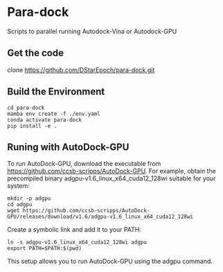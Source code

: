 # Para-dock
Scripts to parallel running Autodock-Vina or Autodock-GPU

## Get the code
clone https://github.com/DStarEpoch/para-dock.git

## Build the Environment
```
cd para-dock
mamba env create -f ./env.yaml
conda activate para-dock
pip install -e .
```

## Runing with AutoDock-GPU
To run AutoDock-GPU, download the executable from https://github.com/ccsb-scripps/AutoDock-GPU. For example, obtain the precompiled binary adgpu-v1.6_linux_x64_cuda12_128wi suitable for your system:
```
mkdir -p adgpu
cd adgpu
wget https://github.com/ccsb-scripps/AutoDock-GPU/releases/download/v1.6/adgpu-v1.6_linux_x64_cuda12_128wi
```
Create a symbolic link and add it to your PATH:
```
ln -s adgpu-v1.6_linux_x64_cuda12_128wi adgpu
export PATH=$PATH:$(pwd)
```
This setup allows you to run AutoDock-GPU using the adgpu command.
